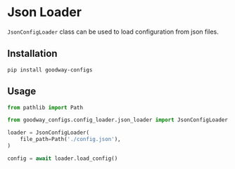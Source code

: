 # Json Loader

`JsonConfigLoader` class can be used to load configuration from json files.

## Installation

`pip install goodway-configs`

## Usage

```python
from pathlib import Path

from goodway_configs.config_loader.json_loader import JsonConfigLoader

loader = JsonConfigLoader(
    file_path=Path('./config.json'),
)

config = await loader.load_config()
```
